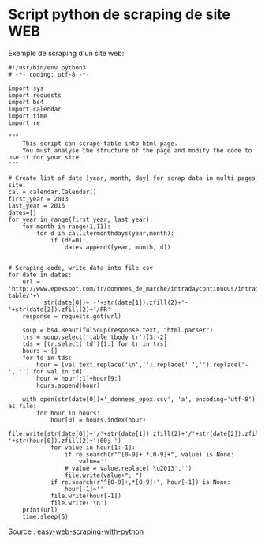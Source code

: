 Script python de scraping de site WEB
=====================================

Exemple de scraping d'un site web:

    #!/usr/bin/env python3
    # -*- coding: utf-8 -*-
    
    import sys
    import requests
    import bs4
    import calendar
    import time
    import re
    
    """
    	This script can scrape table into html page.
    	You must analyse the structure of the page and modify the code to use it for your site
    """
    
    # Create list of date [year, month, day] for scrap data in multi pages site.
    cal = calendar.Calendar()
    first_year = 2013
    last_year = 2016
    dates=[]
    for year in range(first_year, last_year):
    	for month in range(1,13):
    		for d in cal.itermonthdays(year,month):
    			if (d!=0):
    				dates.append([year, month, d])
    
    
    # Scraping code, write data into file csv
    for date in dates:
    	url = 'http://www.epexspot.com/fr/donnees_de_marche/intradaycontinuous/intraday-table/'+\
    		  str(date[0])+'-'+str(date[1]).zfill(2)+'-'+str(date[2]).zfill(2)+'/FR'
    	response = requests.get(url)
    
    	soup = bs4.BeautifulSoup(response.text, "html.parser")
    	trs = soup.select('table tbody tr')[3:-2]
    	tds = [tr.select('td')[1:] for tr in trs]
    	hours = []
    	for td in tds:
    		hour = [val.text.replace('\n','').replace(' ','').replace('-',':') for val in td]
    		hour = hour[:1]+hour[9:]
    		hours.append(hour)
    
    	with open(str(date[0])+'_donnees_epex.csv', 'a', encoding='utf-8') as file:
    		for hour in hours:
    			hour[0] = hours.index(hour)
    			file.write(str(date[0])+'/'+str(date[1]).zfill(2)+'/'+str(date[2]).zfill(2)+' '+str(hour[0]).zfill(2)+':00; ')
    			for value in hour[1:-1]:
    				if re.search(r"^[0-9]+,*[0-9]+", value) is None:
    					value=''
    				# value = value.replace('\u2013','')
    				file.write(value+"; ")
    			if re.search(r"^[0-9]+,*[0-9]+", hour[-1]) is None:
    				hour[-1]=''
    			file.write(hour[-1])
    			file.write('\n')
    	print(url)
    	time.sleep(5)
    	
Source : [easy-web-scraping-with-python](http://blog.miguelgrinberg.com/post/easy-web-scraping-with-python)